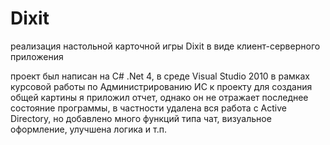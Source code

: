 # Dixit
реализация настольной карточной игры Dixit в виде клиент-серверного приложения

проект был написан на C# .Net 4, в среде Visual Studio 2010 в рамках курсовой работы по Администрированию ИС
к проекту для создания общей картины я приложил отчет, однако он не отражает последнее состояние программы, 
в частности удалена вся работа с Active Directory, но добавлено много функций типа чат, визуальное оформление, улучшена логика и т.п.
